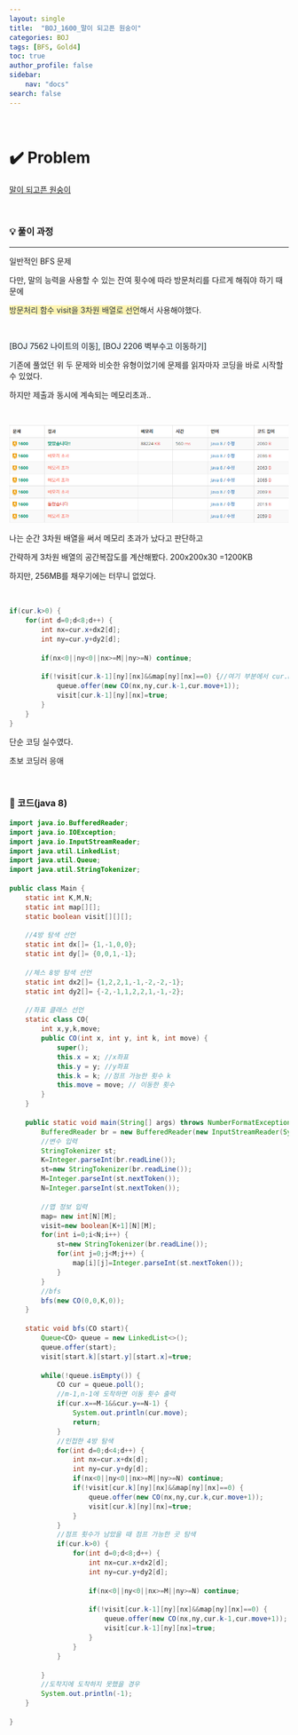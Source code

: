 ```yaml
---
layout: single
title:  "BOJ_1600_말이 되고픈 원숭이"
categories: BOJ
tags: [BFS, Gold4]
toc: true
author_profile: false
sidebar:
    nav: "docs"
search: false
---
```


<br>

# ✔️ Problem 

[말이 되고픈 원숭이](https://www.acmicpc.net/problem/1600)

<br>

### 💡 풀이 과정

******************************************************************

일반적인 BFS 문제

다만, 말의 능력을 사용할 수 있는 잔여 횟수에 따라 방문처리를 다르게 해줘야 하기 때문에

<span style="color:#2d3748;background-color:#fff5b1">방문처리 함수 visit을 3차원 배열로 선언</span>해서 사용해야했다.

<br>

<span style ="background-color:#f1f8ff">[BOJ 7562 나이트의 이동], [BOJ 2206 벽부수고 이동하기]</span>

기존에 풀었던 위 두 문제와 비슷한 유형이었기에 문제를 읽자마자 코딩을 바로 시작할 수 있었다.

하지만 제출과 동시에 계속되는 메모리초과..

<br>


![제출](../images/2022-03-08-boj-1600/제출.png)
				
						

나는 순간 3차원 배열을 써서 메모리 초과가 났다고 판단하고

간략하게 3차원 배열의 공간복잡도를 계산해봤다. 200x200x30 =1200KB

하지만, 256MB를 채우기에는 터무니 없었다.

<br>

```java
if(cur.k>0) {
	for(int d=0;d<8;d++) {
		int nx=cur.x+dx2[d];
		int ny=cur.y+dy2[d];
					
		if(nx<0||ny<0||nx>=M||ny>=N) continue;
					
		if(!visit[cur.k-1][ny][nx]&&map[ny][nx]==0) {//여기 부분에서 cur.k-1이 아닌 cur.k를 해줘서 메모리 초과가 난거였다
			queue.offer(new CO(nx,ny,cur.k-1,cur.move+1));
			visit[cur.k-1][ny][nx]=true;
		}
	}
}
```

단순 코딩 실수였다.

초보 코딩러 응애

<br>

###	📃 코드(java 8)

```java
import java.io.BufferedReader;
import java.io.IOException;
import java.io.InputStreamReader;
import java.util.LinkedList;
import java.util.Queue;
import java.util.StringTokenizer;

public class Main {
	static int K,M,N;
	static int map[][];
	static boolean visit[][][];
	
	//4방 탐색 선언
	static int dx[]= {1,-1,0,0};
	static int dy[]= {0,0,1,-1};
	
	//체스 8방 탐색 선언
	static int dx2[]= {1,2,2,1,-1,-2,-2,-1};
	static int dy2[]= {-2,-1,1,2,2,1,-1,-2};
	
	//좌표 클래스 선언
	static class CO{
		int x,y,k,move;
		public CO(int x, int y, int k, int move) {
			super();
			this.x = x; //x좌표
			this.y = y; //y좌표
			this.k = k; //점프 가능한 횟수 k
			this.move = move; // 이동한 횟수
		}
	}
	
	public static void main(String[] args) throws NumberFormatException, IOException {
		BufferedReader br = new BufferedReader(new InputStreamReader(System.in));
		//변수 입력
		StringTokenizer st;
		K=Integer.parseInt(br.readLine());
		st=new StringTokenizer(br.readLine());
		M=Integer.parseInt(st.nextToken());
		N=Integer.parseInt(st.nextToken());
		
		//맵 정보 입력
		map= new int[N][M];
		visit=new boolean[K+1][N][M];
		for(int i=0;i<N;i++) {
			st=new StringTokenizer(br.readLine());
			for(int j=0;j<M;j++) {
				map[i][j]=Integer.parseInt(st.nextToken());
			}
		}
		//bfs
		bfs(new CO(0,0,K,0));
	}
	
	static void bfs(CO start){
		Queue<CO> queue = new LinkedList<>();
		queue.offer(start);
		visit[start.k][start.y][start.x]=true;
		
		while(!queue.isEmpty()) {
			CO cur = queue.poll();
			//m-1,n-1에 도착하면 이동 횟수 출력
			if(cur.x==M-1&&cur.y==N-1) {
				System.out.println(cur.move);
				return;
			}
			//인접한 4방 탐색
			for(int d=0;d<4;d++) {
				int nx=cur.x+dx[d];
				int ny=cur.y+dy[d];
				if(nx<0||ny<0||nx>=M||ny>=N) continue;
				if(!visit[cur.k][ny][nx]&&map[ny][nx]==0) {
					queue.offer(new CO(nx,ny,cur.k,cur.move+1));
					visit[cur.k][ny][nx]=true;
				}
			}
			//점프 횟수가 남았을 때 점프 가능한 곳 탐색
			if(cur.k>0) {
				for(int d=0;d<8;d++) {
					int nx=cur.x+dx2[d];
					int ny=cur.y+dy2[d];
					
					if(nx<0||ny<0||nx>=M||ny>=N) continue;
					
					if(!visit[cur.k-1][ny][nx]&&map[ny][nx]==0) {
						queue.offer(new CO(nx,ny,cur.k-1,cur.move+1));
						visit[cur.k-1][ny][nx]=true;
					}
				}
			}
			
		}
		//도착지에 도착하지 못했을 경우
		System.out.println(-1);
	}
	
}
```

